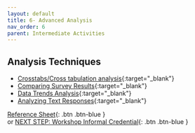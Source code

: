 ```yaml
---
layout: default
title: 6- Advanced Analysis
nav_order: 6
parent: Intermediate Activities
---
```


## Analysis Techniques
- [Crosstabs/Cross tabulation analysis](https://www.surveymonkey.com/mp/what-is-a-crosstab-and-when-to-use/){:target="_blank"}
- [Comparing Survey Results](https://help.surveymonkey.com/en/surveymonkey/analyze/compare-rules/){:target="_blank"}
- [Data Trends Analysis](https://help.surveymonkey.com/en/surveymonkey/analyze/data-trends/){:target="_blank"}
- [Analyzing Text Responses](https://help.surveymonkey.com/en/surveymonkey/analyze/analyzing-text-responses/){:target="_blank"}

[Reference Sheet](reference-sheet.html){: .btn .btn-blue }<br> 
or [NEXT STEP: Workshop Informal Credential](informal-credentials.html){: .btn .btn-blue }
